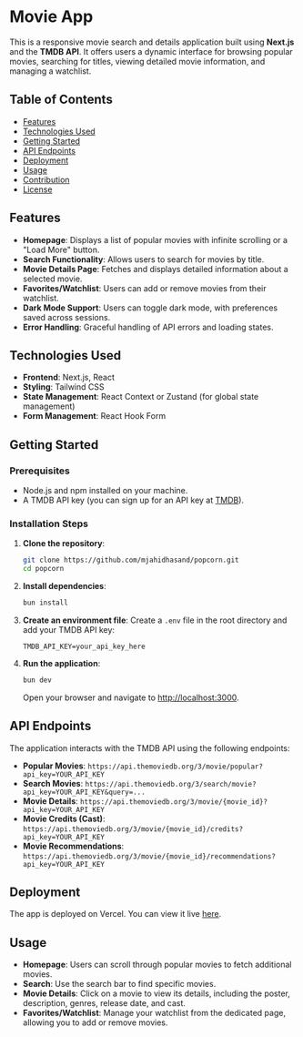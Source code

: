 # Movie App

This is a responsive movie search and details application built using **Next.js** and the **TMDB API**. It offers users a dynamic interface for browsing popular movies, searching for titles, viewing detailed movie information, and managing a watchlist.

## Table of Contents
- [Features](#features)
- [Technologies Used](#technologies-used)
- [Getting Started](#getting-started)
- [API Endpoints](#api-endpoints)
- [Deployment](#deployment)
- [Usage](#usage)
- [Contribution](#contribution)
- [License](#license)

## Features

- **Homepage**: Displays a list of popular movies with infinite scrolling or a "Load More" button.
- **Search Functionality**: Allows users to search for movies by title.
- **Movie Details Page**: Fetches and displays detailed information about a selected movie.
- **Favorites/Watchlist**: Users can add or remove movies from their watchlist.
- **Dark Mode Support**: Users can toggle dark mode, with preferences saved across sessions.
- **Error Handling**: Graceful handling of API errors and loading states.

## Technologies Used

- **Frontend**: Next.js, React
- **Styling**: Tailwind CSS
- **State Management**: React Context or Zustand (for global state management)
- **Form Management**: React Hook Form

## Getting Started

### Prerequisites
- Node.js and npm installed on your machine.
- A TMDB API key (you can sign up for an API key at [TMDB](https://www.themoviedb.org/)).

### Installation Steps

1. **Clone the repository**:
   ```bash
   git clone https://github.com/mjahidhasand/popcorn.git
   cd popcorn
   ```

2. **Install dependencies**:
   ```bash
   bun install
   ```

3. **Create an environment file**:
   Create a `.env` file in the root directory and add your TMDB API key:
   ```env
   TMDB_API_KEY=your_api_key_here
   ```

4. **Run the application**:
   ```bash
   bun dev
   ```

   Open your browser and navigate to [http://localhost:3000](http://localhost:3000).

## API Endpoints

The application interacts with the TMDB API using the following endpoints:

- **Popular Movies**: 
  `https://api.themoviedb.org/3/movie/popular?api_key=YOUR_API_KEY`
- **Search Movies**: 
  `https://api.themoviedb.org/3/search/movie?api_key=YOUR_API_KEY&query=...`
- **Movie Details**: 
  `https://api.themoviedb.org/3/movie/{movie_id}?api_key=YOUR_API_KEY`
- **Movie Credits (Cast)**: 
  `https://api.themoviedb.org/3/movie/{movie_id}/credits?api_key=YOUR_API_KEY`
- **Movie Recommendations**: 
  `https://api.themoviedb.org/3/movie/{movie_id}/recommendations?api_key=YOUR_API_KEY`

## Deployment

The app is deployed on Vercel. You can view it live [here](https://your-live-link.vercel.app).

## Usage

- **Homepage**: Users can scroll through popular movies to fetch additional movies.
- **Search**: Use the search bar to find specific movies.
- **Movie Details**: Click on a movie to view its details, including the poster, description, genres, release date, and cast.
- **Favorites/Watchlist**: Manage your watchlist from the dedicated page, allowing you to add or remove movies.
